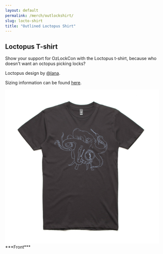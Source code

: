 ```yaml
---
layout: default
permalink: /merch/outlockshirt/
slug: locto-shirt
title: "Outlined Loctopus Shirt"
---
```


## Loctopus T-shirt

Show your support for OzLockCon with the Loctopus t-shirt, because who doesn't want an octopus picking locks?

Loctopus design by [@lana](https://twitter.com/AlannahGuo).

Sizing information can be found [here](/sizing/).

 <img src="/images/merch/out_locto_front.png" alt="Front of Outlined Loctopus" height = "500" />
 <br />
 ***Front***

